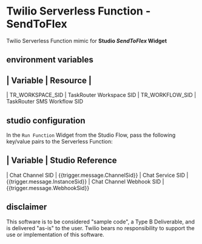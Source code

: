 # Twilio Serverless Function - SendToFlex

Twilio Serverless Function mimic for **Studio *SendToFlex* Widget**



## environment variables
| Variable | Resource |
----
| TR_WORKSPACE_SID | TaskRouter Workspace SID 
| TR_WORKFLOW_SID | TaskRouter SMS Workflow SID


## studio configuration
In the `Run Function` Widget from the Studio Flow, pass the following key/value pairs to the Serverless Function:

| Variable | Studio Reference
-----
| Chat Channel SID | {{trigger.message.ChannelSid}}
| Chat Service SID | {{trigger.message.InstanceSid}}
| Chat Channel Webhook SID | {{trigger.message.WebhookSid}}


## disclaimer
This software is to be considered "sample code", a Type B Deliverable, and is delivered "as-is" to the user. Twilio bears no responsibility to support the use or implementation of this software.
